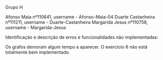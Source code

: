 Grupo H 

Afonso Maia nº110641, username - Afonso-Maia-04
Duarte Castanheira nº111211, username - Duarte-Castanheira
Margarida Jesus nº110758, username - Margarida-Jesus

Identificação e descrição de erros e funcionalidades não implementadas:

Os grafos demoram algum tempo a aparecer.
O exercicio 6 não está totalmente bem implementado.
